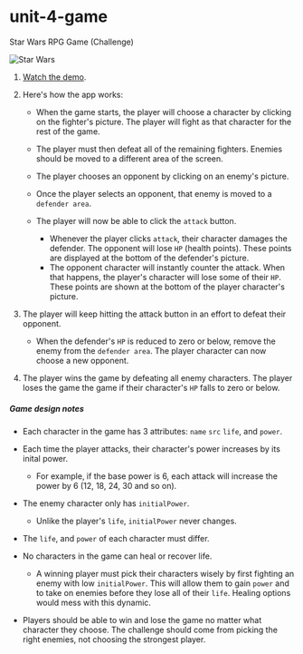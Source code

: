 # unit-4-game

Star Wars RPG Game (Challenge)

![Star Wars](Images/2-StarWars.jpg)

1. [Watch the demo](https://youtu.be/klN2-ITjRt8).

2. Here's how the app works:

   * When the game starts, the player will choose a character by clicking on the fighter's picture. The player will fight as that character for the rest of the game.

   * The player must then defeat all of the remaining fighters. Enemies should be moved to a different area of the screen.

   * The player chooses an opponent by clicking on an enemy's picture.

   * Once the player selects an opponent, that enemy is moved to a `defender area`.

   * The player will now be able to click the `attack` button.
     * Whenever the player clicks `attack`, their character damages the defender. The opponent will lose `HP` (health points). These points are displayed at the bottom of the defender's picture. 
     * The opponent character will instantly counter the attack. When that happens, the player's character will lose some of their `HP`. These points are shown at the bottom of the player character's picture.

3. The player will keep hitting the attack button in an effort to defeat their opponent.

   * When the defender's `HP` is reduced to zero or below, remove the enemy from the `defender area`. The player character can now choose a new opponent.

4. The player wins the game by defeating all enemy characters. The player loses the game the game if their character's `HP` falls to zero or below.

##### Game design notes

* Each character in the game has 3 attributes: `name` `src` `life`, and `power`.

* Each time the player attacks, their character's power increases by its inital power. 
  * For example, if the base power is 6, each attack will increase the power by 6 (12, 18, 24, 30 and so on).
* The enemy character only has `initialPower`. 

  * Unlike the player's `life`, `initialPower` never changes.

* The `life`, and `power` of each character must differ.

* No characters in the game can heal or recover life. 

  * A winning player must pick their characters wisely by first fighting an enemy with low `initialPower`. This will allow them to gain `power` and to take on enemies before they lose all of their `life`. Healing options would mess with this dynamic.

* Players should be able to win and lose the game no matter what character they choose. The challenge should come from picking the right enemies, not choosing the strongest player.